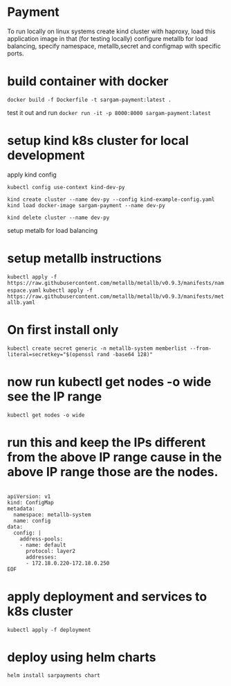 Payment
========

To run locally on linux systems 
create kind cluster with haproxy, load this application image in that (for testing locally)
configure metallb for load balancing, specify namespace, metallb,secret and configmap with specific ports.


# build container with docker

`docker build -f Dockerfile -t sargam-payment:latest .`

test it out and run 
`docker run -it -p 8000:8000 sargam-payment:latest`


setup kind k8s cluster for local development
=======================

apply kind config 

`kubectl config use-context kind-dev-py`

`kind create cluster --name dev-py --config kind-example-config.yaml`
`kind load docker-image sargam-payment --name dev-py`

`kind delete cluster --name dev-py`

setup metalb for load balancing


# setup metallb instructions
`kubectl apply -f https://raw.githubusercontent.com/metallb/metallb/v0.9.3/manifests/namespace.yaml`
`kubectl apply -f https://raw.githubusercontent.com/metallb/metallb/v0.9.3/manifests/metallb.yaml`
# On first install only
`kubectl create secret generic -n metallb-system memberlist --from-literal=secretkey="$(openssl rand -base64 128)"`

# now run kubectl get nodes -o wide see the IP range
`kubectl get nodes -o wide`
# run this and keep the IPs different from the above IP range cause in the above IP range those are the nodes.

```cat <<EOF | kubectl create -f -                      

apiVersion: v1
kind: ConfigMap
metadata:
  namespace: metallb-system
  name: config
data:
  config: |
    address-pools:
    - name: default
      protocol: layer2
      addresses:
      - 172.18.0.220-172.18.0.250
EOF
```

# apply deployment and services to k8s cluster

`kubectl apply -f deployment`

# deploy using helm charts
`helm install sarpayments chart`